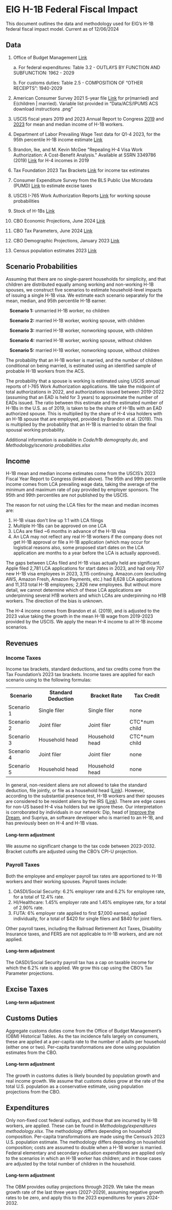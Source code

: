 # EIG H-1B Federal Fiscal Impact

This document outlines the data and methodology used for EIG’s H-1B federal fiscal impact model. Current as of 12/06/2024

## Data
1. Office of Budget Management [Link](https://www.whitehouse.gov/omb/budget/historical-tables/)
   
    a.  For federal expenditures: Table 3.2 - OUTLAYS BY FUNCTION AND SUBFUNCTION:  1962 - 2029
   
    b.  For customs duties: Table 2.5 - COMPOSITION OF “OTHER RECEIPTS”: 1940-2029
   
 3. American Consumer Survey 2021 5-year file [Link](https://usa.ipums.org/usa/index.shtml) for pr(married) and E(children | married). Variable list provided in “Data/ACS/IPUMS ACS download instructions .png”
 4. USCIS fiscal years 2019 and 2023 Annual Report to Congress [2019](https://www.uscis.gov/sites/default/files/document/reports/Characteristics_of_Specialty_Occupation_Workers_H-1B_Fiscal_Year_2019.pdf) and [2023](https://www.uscis.gov/sites/default/files/document/reports/OLA_Signed_H-1B_Characteristics_Congressional_Report_FY2023.pdf) for mean and median income of H-1B workers.
 5. Department of Labor Prevailing Wage Test data for Q1-4 2023, for the 95th percentile H-1B income estimate [Link](https://www.dol.gov/agencies/eta/foreign-labor/wages)
 6. Brandon, Ike, and M. Kevin McGee "Repealing H-4 Visa Work Authorization: A Cost-Benefit Analysis." Available at SSRN 3349786 (2019) [Link](https://papers.ssrn.com/sol3/papers.cfm?abstract_id=3349786) for H-4 incomes in 2019
 7. Tax Foundation 2023 Tax Brackets [Link](https://taxfoundation.org/data/all/federal/2023-tax-brackets/) for income tax estimates
 8. Consumer Expenditure Survey from the BLS Public Use Microdata (PUMD) [Link](https://www.bls.gov/cex/pumd.htm) to estimate excise taxes
 9. USCIS I-765 Work Authorization Reports [Link](https://www.uscis.gov/tools/reports-and-studies/immigration-and-citizenship-data) for working spouse probabilities
 10. Stock of H-1Bs [Link](https://www.uscis.gov/sites/default/files/document/reports/USCIS%20H-1B%20Authorized%20to%20Work%20Report.pdf)
 11. CBO Economic Projections, June 2024 [Link](https://www.cbo.gov/data/budget-economic-data)
 12. CBO Tax Parameters, June 2024 [Link](https://www.cbo.gov/data/budget-economic-data)
 13. CBO Demographic Projections, January 2023 [Link](https://www.cbo.gov/data/budget-economic-data)
 14. Census population estimates 2023 [Link](https://www.census.gov/data/datasets/time-series/demo/popest/2020s-national-total.html)


## Scenario Probabilities

Assuming that there are no single-parent households for simplicity, and that children are distributed equally among working and non-working H-1B spouses, we construct five scenarios to estimate household-level impacts of issuing a single H-1B visa. We estimate each scenario separately for the mean, median, and 95th percentile H-1B earner.

  &nbsp;&nbsp;&nbsp;<b>Scenario 1:</b> unmarried H-1B worker, no children
  
  &nbsp;&nbsp;&nbsp;<b>Scenario 2:</b> married H-1B worker, working spouse, with children
  
  &nbsp;&nbsp;&nbsp;<b>Scenario 3:</b> married H-1B worker, nonworking spouse, with children
  
  &nbsp;&nbsp;&nbsp;<b>Scenario 4:</b> married H-1B worker, working spouse, without children
  
  &nbsp;&nbsp;&nbsp;<b>Scenario 5:</b> married H-1B worker, nonworking spouse, without children


The probability that an H-1B worker is married, and the number of children conditional on being married, is estimated using an identified sample of probable H-1B workers from the ACS.

The probability that a spouse is working is estimated using USCIS annual reports of I-765 Work Authorization applications. We take the midpoint of total authorizations in 2022, and authorizations issued between 2019-2022 (assuming that an EAD is held for 3 years) to approximate the number of EADs issued. The ratio between this estimate and the estimated number of H-1Bs in the U.S. as of 2019, is taken to be the share of H-1Bs with an EAD authorized spouse. This is multiplied by the share of H-4 visa holders with an H-1B spouse that are employed, provided by Brandon et al. (2019). This is multiplied by the probability that an H-1B is married to obtain the final spousal working probability.

Additional information is available in <i>Code/h1b demography.do</i>, and <i>Methodology/scenario probabilities.xlsx</i>


## Income

H-1B mean and median income estimates come from the USCIS’s 2023 Fiscal Year Report to Congress (linked above). The 95th and 99th percentile income comes from LCA prevailing wage data, taking the average of the minimum and maximum rate of pay provided by employer sponsors. The 95th and 99th percentiles are not published by the USCIS.

The reason for not using the LCA files for the mean and median incomes are:
<ol>
  <li>H-1B visas don't line up 1:1 with LCA filings</li>
  <li>Multiple H-1Bs can be approved on one LCA</li>
  <li>LCAs are filed ~6 months in advance of the H-1B visa</li>
  <li>An LCA may not reflect any real H-1B workers if the company does not get H-1B approval or file a H-1B application (which may occur for logistical reasons also, some proposed start dates on the LCA application are months to a year before the LCA is actually approved).</li>
</ol>

The gaps between LCAs filed and H-1B visas actually held are significant. Apple filed 2,781 LCA applications for start dates in 2023, and had only 707 new H-1B visa employees in 2023, 3,115 continuing. Amazon.com (excluding AWS, Amazon Fresh, Amazon Payments, etc.) had 8,628 LCA applications and 11,313 total H-1B employees; 2,826 new employees. But without more detail, we cannot determine which of these LCA applications are underpinning several H1B workers and which LCAs are underpinning no H1B workers. The direction of the bias is unknown.

The H-4 income comes from Brandon et al. (2019), and is adjusted to the 2023 value taking the growth in the mean H-1B wage from 2019-2023 provided by the USCIS. We apply the mean H-4 income to all H-1B income scenarios.


## Revenues 

### Income Taxes

Income tax brackets, standard deductions, and tax credits come from the Tax Foundation’s 2023 tax brackets. Income taxes are applied for each scenario using to the following formulas:

<table>
<tr>
  <th>Scenario</th>
  <th>Standard Deduction</th>
  <th>Bracket Rate</th>
  <th>Tax Credit</th>
</tr>
<tr>
  <td>Scenario 1</td>
  <td>Single filer</td>
  <td>Single filer</td>
  <td>none</td>
</tr>
<tr>
  <td>Scenario 2</td>
  <td>Joint filer</td>
  <td>Joint filer</td>
  <td>CTC*num child</td>
</tr>
<tr>
  <td>Scenario 3</td>
  <td>Household head</td>
  <td>Household head</td>
  <td>CTC*num child</td>
</tr>
<tr>
  <td>Scenario 4</td>
  <td>Joint filer</td>
  <td>Joint filer</td>
  <td>none</td>
</tr>
<tr>
  <td>Scenario 5</td>
  <td>Household head</td>
  <td>Household head</td>
  <td>none</td>
</tr>
</table>

In general, non-resident aliens are not allowed to take the standard deduction, file jointly, or file as a household head ([Link](https://www.irs.gov/individuals/international-taxpayers/nonresident-figuring-your-tax)). However, according to the substantial presence test, H-1B workers and their spouses are considered to be resident aliens by the IRS ([Link](https://www.irs.gov/individuals/international-taxpayers/substantial-presence-test)). There are edge cases for non-US based H-4 visa holders but we ignore these. Our interpretation is corroborated by individuals in our network: Dip, head of [Improve the Dream](https://www.improvethedream.org/), and Supriya, an software developer who is married to an H-1B, and has previously been on H-4 and H-1B visas.

#### Long-term adjustment

We assume no significant change to the tax code between 2023-2032. Bracket cutoffs are adjusted using the CBO’s CPI-U projection.

### Payroll Taxes

Both the employee and employer payroll tax rates are apportioned to H-1B workers and their working spouses. Payroll taxes include:

<ol>
  <li>OASDI/Social Security: 6.2% employer rate and 6.2% for employee rate, for a total of 12.4% rate.</li>
  <li>HI/Healthcare: 1.45% employer rate and 1.45% employee rate, for a total of 2.90% rate.</li>
  <li>FUTA: 6% employer rate applied to first $7,000 earned, applied individually, for a total of $420 for single filers and $840 for joint filers.
</li>
</ol>

Other payroll taxes, including the Railroad Retirement Act Taxes, Disability Insurance taxes, and FERS are not applicable to H-1B workers, and are not applied.

#### Long-term adjustment

The OASDI/Social Security payroll tax has a cap on taxable income for which the 6.2% rate is applied. We grow this cap using the CBO’s Tax Parameter projections.

## Excise Taxes

#### Long-term adjustment

## Customs Duties

Aggregate customs duties come from the Office of Budget Management’s (OBM) Historical Tables. As the tax incidence falls largely on consumers, these are applied at a per-capita rate to the number of adults per household (either one or two). Per-capita transformations are done using population estimates from the CBO.

#### Long-term adjustment

The growth in customs duties is likely bounded by population growth and real income growth. We assume that customs duties grow at the rate of the total U.S. population as a conservative estimate, using population projections from the CBO.

## Expenditures

Only non-fixed cost federal outlays, and those that are incurred by H-1B workers, are applied. These can be found in <i>Methodology/expenditures methodology.xlsx.</i> The methodology differs depending on household composition. Per-capita transformations are made using the Census’s 2023 U.S. population estimate. The methodology differs depending on household composition; costs are assumed to double when a H-1B worker is married. Federal elementary and secondary education expenditures are applied only to the scenarios in which an H-1B worker has children; and in those cases are adjusted by the total number of children in the household.

#### Long-term adjustment

The OBM provides outlay projections through 2029. We take the mean growth rate of the last three years (2027-2029), assuming negative growth rates to be zero, and apply this to the 2023 expenditures for years 2024-2032.


